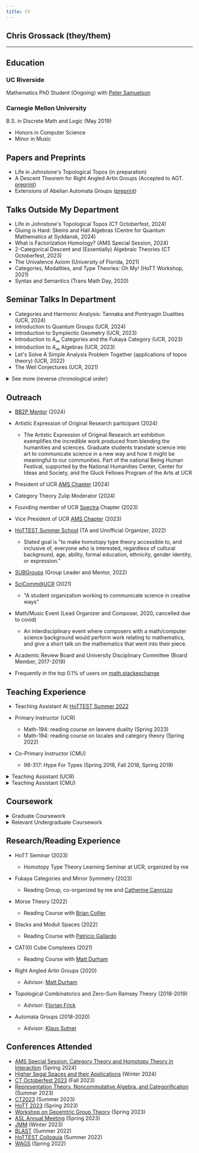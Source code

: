 ```yaml
---
title: CV
---
```


## Chris Grossack (they/them)

---

## Education

### UC Riverside

Mathematics PhD Student (Ongoing) with [Peter Samuelson][peter samuelson website]

### Carnegie Mellon University

B.S. in Discrete Math and Logic (May 2019)
  - Honors in Computer Science
  - Minor in Music

## Papers and Preprints

- Life in Johnstone's Topological Topos (in preparation)
- A Descent Theorem for Right Angled Artin Groups (Accepted to AGT. [preprint](https://arxiv.org/abs/2309.06614))
- Extensions of Abelian Automata Groups ([preprint](https://arxiv.org/abs/1903.06997))


## Talks Outside My Department
- Life in Johnstone's Topological Topos (CT Octoberfest, 2024)
- Gluing is Hard: Skeins and Hall Algebras (Centre for Quantum Mathematics at Syddansk, 2024)
- What is Factorization Homology? (AMS Special Session, 2024)
- 2-Categorical Descent and (Essentially) Algebraic Theories (CT Octoberfest, 2023)
- The Univalence Axiom (University of Florida, 2021)
- Categories, Modalities, and Type Theories: Oh My! (HoTT Workshop, 2021)
- Syntax and Semantics (Trans Math Day, 2020)

## Seminar Talks In Department

- Categories and Harmonic Analysis: Tannaka and 
    Pontryagin Dualities (UCR, 2024)
- Introduction to Quantum Groups (UCR, 2024)
- Introduction to Symplectic Geometry (UCR, 2023)
- Introduction to $A_\infty$ Categories and the Fukaya Category (UCR, 2023)
- Introduction to $A_\infty$ Algebras (UCR, 2023)
- Let's Solve A Simple Analysis Problem Together (applications of topos theory) (UCR, 2022)
- The Weil Conjectures (UCR, 2021)

<details markdown=1>
<summary>See more (reverse chronological order)</summary>

- Bring Out the Crayons: A Survey of Descriptive Combinatorics (UCR, 2021)
- Top 5 Undecidable Problems: Number 4 will Shock You! (UCR, 2021)
- Problem Solving Without Ansibles: An Introduction to Communication Complexity (UCR, 2021)
- Why Think? Letting Computers do Math for Us (UCR, 2021)
- Programming for Category Theorists (UCR, 2020)
- Model Theory and You (UCR, 2020)
- Synthetic Differential Geometry: A How-To Guide (CMU, 2019)
- Logical Compactness: Infinite Proofs for Free! (CMU, 2019)
- Category Theory for Programmers (CMU, 2018)
- Algebraic Datatypes and Their Derivatives (CMU, 2017)

</details>


## Outreach

 - [BB2P Mentor][7] (2024)

 - Artistic Expression of Original Research participant (2024)
     - The Artistic Expression of Original Research art exhibition 
     exemplifies the incredible work produced from blending the humanities 
     and sciences. Graduate students translate science into art to communicate 
     science in a new way and how it might be meaningful to our communities. 
     Part of the national Being Human Festival, supported by the National 
     Humanities Center, Center for Ideas and Society, and the Gluck Fellows 
     Program of the Arts at UCR

 - President of UCR [AMS Chapter][6] (2024)

 - Category Theory Zulip Moderator (2024)

 - Founding member of UCR [Spectra][5] Chapter (2023)

 - Vice President of UCR [AMS Chapter][6] (2023)

 - [HoTTEST Summer School][1] (TA and Unofficial Organizer, 2022)
     - Stated goal is 
     "to make homotopy type theory accessible to, and inclusive of, 
     everyone who is interested, regardless of cultural background, age, 
     ability, formal education, ethnicity, gender identity, or expression."

 - [SUBGroups][4] (Group Leader and Mentor, 2022)

 - [SciComm@UCR][2] (2021)
     - "A student organization working to communicate science in creative ways"

 - Math/Music Event (Lead Organizer and Composer, 2020, cancelled due to covid)
    - An interdisciplinary event where composers with a math/computer science
      background would perform work relating to mathematics, and give a short
      talk on the mathematics that went into their piece.

 - Academic Review Board and University Disciplinary Committee (Board Member, 2017-2019)

 - Frequently in the top 0.1% of users on [math.stackexchange][3]

## Teaching Experience

- Teaching Assistant At [HoTTEST Summer 2022][1]

- Primary Instructor (UCR)
    - Math-194: reading course on lawvere duality (Spring 2023)
    - Math-194: reading course on locales and category theory (Spring 2022)

- Co-Primary Instructor (CMU)
  - 98-317: Hype For Types (Spring 2018, Fall 2018, Spring 2019)

<details markdown=1>
<summary>Teaching Assistant (UCR)</summary>
  - Math-7A/B: Calculus for The Life Sciences (Fall/Winter 2020)
  - Math-131: Linear Algebra I (Spring 2021)
  - Math-133: Geometry (Spring 2021)
  - Math-131: Linear Algebra I (Fall 2021)
  - Math-144: Set Theory (Fall 2021)
  - Math-136: Introduction to the Theory of Numbers (Winter 2022)
  - Math-140: Polynomials and Number Systems (Winter 2022)
  - Math-165A: Complex Analysis (Winter 2022)
  - Math-9C: Calculus (Spring 2022)
  - Math-31: Applied Linear Algebra (Spring 2022)
  - Math-10A: Calculus in Several Variables (Fall 2022)
  - Math-133: Geometry (Fall 2022)
  - CS-011: Introduction to Discrete Structures (Winter 2023)
  - Math-6B: Introduction to College Math for the Sciences (Winter 2023)
  - Math-10A: Calculus in Several Variables (Spring 2023)
  - Math-7B: Calculus for the Life Sciences (Fall 2023)
  - Math-31: Applied Linear Algebra (Fall 2023)
  - CS-011: Introduction to Discrete Structures (Winter 2024)
  - Math-10B: Calculus in Several Variables (Spring 2024)
</details>

<details markdown=1>
<summary>Teaching Assistant (CMU)</summary>

  - 15-150: Principles of Functional Proramming 
  - 21-373: Algebraic Structures 
  - 15-354: Computation and Discrete Math 
</details>


## Coursework

<details markdown=1>
<summary>Graduate Coursework</summary>

- Analytic Number Theory 
- Complex Analysis (and Riemann Surfaces)
- Topology (Algebraic, Differential)
- Real Analysis 
- Algebra 
- Mathematical Physics 
- Commutative Algebra 
- Homological Algebra 
- Lie Groups 
- Algebraic Geometry (Varieties and Schemes)
- Representation Theory 

- Categorical Logic 
- Descriptive Set Theory 
- Homotopy Type Theory 
- Algebra 
- Theorist's Toolkit (audited) 
- Algebraic Geometry (audited)

</details>

<details markdown=1>
<summary>Relevant Undergraduate Coursework</summary>

- Programming Language Theory
- Modal Logic
- Computational Discrete Math
- Model Theory and Arithmetic
- Combinatorics
- Great Theoretical Ideas in Computer Science
- Linear Algebra
- Probability
- Matrix Theory

</details>


## Research/Reading Experience

- HoTT Seminar (2023)
  - Homotopy Type Theory Learning Seminar at UCR, organized by me

- Fukaya Categories and Mirror Symmetry (2023)
  - Reading Group, co-organized by me and [Catherine Cannizzo][catherine cannizzo website]

- Morse Theory (2022)
  - Reading Course with [Brian Collier][brian collier website]

- Stacks and Moduli Spaces (2022)
  - Reading Course with [Patricio Gallardo][patricio gallardo website]

- CAT(0) Cube Complexes (2021)
  - Reading Course with [Matt Durham][matt durham website]

- Right Angled Artin Groups (2020)
  - Advisor: [Matt Durham][matt durham website]

- Topological Combinatorics and Zero-Sum Ramsey Theory (2018-2019)
  - Advisor: [Florian Frick][florian frick website]

- Automata Groups (2018-2020)
  - Advisor: [Klaus Sutner][klaus sutner website]


## Conferences Attended

- [AMS Special Session: Category Theory and Homotopy Theory in Interaction](https://www.ams.org/meetings/sectional/2313_program_ss13.html) (Spring 2024)
- [Higher Segal Spaces and their Applications](https://www.birs.ca/events/2024/5-day-workshops/24w5266/schedule) (Winter 2024)
- [CT Octoberfest 2023](https://richardblute.ca/octoberfest-2023/) (Fall 2023)
- [Representation Theory, Noncommutative Algebra, and Categorification](https://www.crmath.ca/en/activities/#/type/activity/id/3879) (Summer 2023)
- [CT2023](https://sites.uclouvain.be/ct2023/) (Summer 2023)
- [HoTT 2023](https://hott.github.io/HoTT-2023/) (Spring 2023)
- [Workshop on Geoemtric Group Theory](https://sites.google.com/view/riggthew-2023/home) (Spring 2023)
- [ASL Annual Meeting](https://sites.uci.edu/asl2023/) (Spring 2023)
- [JMM](https://www.jointmathematicsmeetings.org/meetings/national/jmm2023/2270_program.html) (Winter 2023)
- [BLAST](https://math.chapman.edu/blast2022/) (Summer 2022)
- [HoTTEST Colloquia](https://uwo.ca/math/faculty/kapulkin/seminars/hottest_summer_school_2022.html) (Summer 2022)
- [WAGS](https://sites.google.com/wagsymposium.org/wags-spring-2022) (Spring 2022)

[1]: https://uwo.ca/math/faculty/kapulkin/seminars/hottest_summer_school_2022.html
[2]: https://scicomm.ucr.edu/
[3]: https://math.stackexchange.com/users/655547/hallasurvivor
[4]: https://gradsubgroups.org/
[5]: http://lgbtmath.org/
[6]: http://www.ams.org/programs/studentchapters
[7]: https://bb2p.ucr.edu/

[matt durham website]: https://sites.google.com/view/mgdurham/
[catherine cannizzo website]: https://sites.google.com/view/ccannizzo/about-me
[brian collier website]: https://sites.google.com/view/brian-collier/home
[patricio gallardo website]: https://sites.google.com/site/patriciogallardomath/
[peter samuelson website]: https://sites.google.com/view/petersamuelson/home
[klaus sutner website]: https://www.cs.cmu.edu/~sutner/
[florian frick website]: https://www.math.cmu.edu/~ffrick
